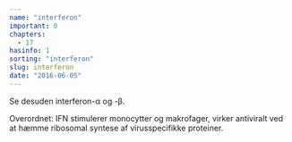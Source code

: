```yaml
---
name: "interferon"
important: 0
chapters:
  - 17
hasinfo: 1
sorting: "interferon"
slug: interferon
date: "2016-06-05"
---
```


Se desuden interferon-α og -β.

Overordnet: IFN stimulerer monocytter og makrofager, virker antiviralt ved at
hæmme ribosomal syntese af virusspecifikke proteiner.
